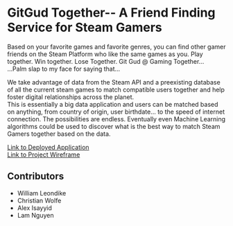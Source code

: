 # GitGud Together-- A Friend Finding Service for Steam Gamers

Based on your favorite games and favorite genres, you can find other gamer friends on the Steam Platform who like the same games as you. Play together. Win together. Lose Together. Git Gud @ Gaming Together... <br>
...Palm slap to my face for saying that... <br>

We take advantage of data from the Steam API and a preexisting database of all the current steam games to match compatible users together and help foster digital relationships across the planet. <br>
This is essentially a big data application and users can be matched based on anything, from country of origin, user birthdate... to the speed of internet connection. The possibilities are endless. Eventually even Machine Learning algorithms could be used to discover what is the best way to match Steam Gamers together based on the data.

[Link to Deployed Application](https://lamcnguyen89.github.io/Project_02/) <br>
[Link to Project Wireframe](https://wireframe.cc/7l0C7m)

## Contributors

* William Leondike
* Christian Wolfe
* Alex Isayyid
* Lam Nguyen